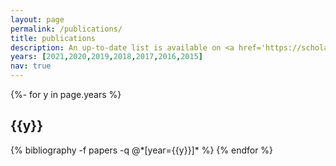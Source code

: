 ```yaml
---
layout: page
permalink: /publications/
title: publications
description: An up-to-date list is available on <a href='https://scholar.google.com/citations?user=8hg8Oh0AAAAJ'>Google Scholar</a>.
years: [2021,2020,2019,2018,2017,2016,2015]
nav: true
---
```

<!-- _pages/publications.md -->
<div class="publications">

{%- for y in page.years %}
  <h2 class="year">{{y}}</h2>
  {% bibliography -f papers -q @*[year={{y}}]* %}
{% endfor %}

</div>
